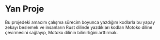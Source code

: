 # Yan Proje

Bu projedeki amacım çalışma sürecim boyunca yazdığım kodlarla bu yapay zekayı beslemek ve insanların Rust dilinde yazdıkları kodları Motoko diline çevirmesini sağlayıp, Motoko dilinin bilinirliğini arttırmak.
